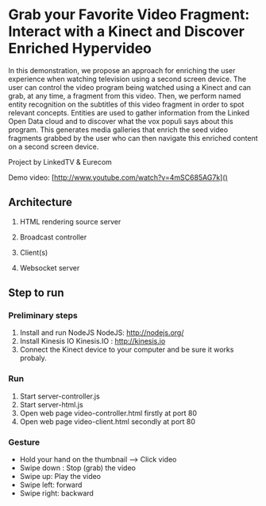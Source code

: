 # Grab your Favorite Video Fragment: Interact with a Kinect and Discover Enriched Hypervideo 

In this demonstration, we propose an approach for enriching the user experience when watching television using a second screen device. The user can control the video program being watched using a Kinect and can grab, at any time, a fragment from this video. Then, we perform named entity recognition on the subtitles of this video fragment in order to spot relevant concepts. Entities are used to gather information from the Linked Open Data cloud and to discover what the vox populi says about this program. This generates media galleries that enrich the seed video fragments grabbed by the user who can then navigate this enriched content on a second screen device.

Project by LinkedTV & Eurecom

Demo video: [http://www.youtube.com/watch?v=4mSC685AG7k]()

## Architecture

1. HTML rendering source server

2. Broadcast controller

3. Client(s)

4. Websocket server


## Step to run

### Preliminary steps
1. Install and run NodeJS 
NodeJS: http://nodejs.org/
2. Install Kinesis IO
Kinesis.IO : http://kinesis.io 
3. Connect the Kinect device to your computer and be sure it works probaly.

### Run 
1. Start server-controller.js
2. Start server-html.js
3. Open web page video-controller.html firstly at port 80
4. Open web page video-client.html secondly at port 80

### Gesture
- Hold your hand on the thumbnail --> Click video
- Swipe down : Stop (grab) the video
- Swipe up: Play the video
- Swipe left: forward
- Swipe right: backward